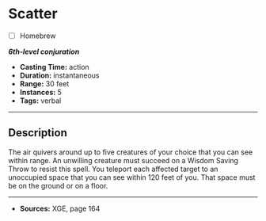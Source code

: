 # Scatter
- [ ] Homebrew

***6th-level conjuration***
- **Casting Time:** action
- **Duration:** instantaneous
- **Range:** 30 feet
- **Instances:** 5
- **Tags:** verbal

---

## Description
The air quivers around up to five creatures of your choice that you can see within range.
An unwilling creature must succeed on a Wisdom Saving Throw to resist this spell.
You teleport each affected target to an unoccupied space that you can see within 120 feet of you.
That space must be on the ground or on a floor.

---

- **Sources:** XGE, page 164
